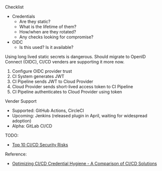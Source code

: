 
Checklist
- Credentials
  - Are they static?
  - What is the lifetime of them?
  - How/when are they rotated?
  - Any checks looking for compromise?
- OIDC
  - Is this used? Is it available?

Using long lived static secrets is dangerous.  Should migrate to OpenID Connect (OIDC), CI/CD venders are supporting it more now.

1. Configure OIDC provider trust
1. CI System generates JWT
1. CI Pipeline sends JWT to Cloud Provider
1. Cloud Provider sends short-lived access token to CI Pipeline
1. CI Pipeline authenticates to Cloud Provider using token

Vender Support 
- Supported: GitHub Actions, CircleCI
- Upcoming: Jenkins (released plugin in April, waiting for widespread adoption)
- Alpha: GitLab CI/CD

TODO:

- [Top 10 CI/CD Security Risks](https://www.cidersecurity.io/top-10-cicd-security-risks/)

Reference:

- [Optimizing CI/CD Credential Hygiene - A Comparison of CI/CD Solutions](https://www.cidersecurity.io/blog/research/optimizing-ci-cd-credential-hygiene-a-comparison-of-ci-cd-solutions/)